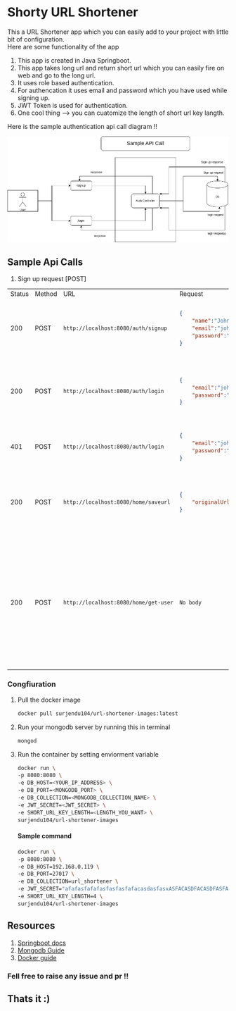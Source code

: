 # Shorty URL Shortener
This a URL Shortener app which you can easily add to your project with little bit of configuration.  
Here are some functionality of the app  
1. This app is created in Java Springboot.
2. This app takes long url and return short url which you can easily fire on web and go to the long url.
3. It uses role based authentication.
4. For authencation it uses email and password which you have used while signing up.
5. JWT Token is used for authentication.
6. One cool thing  --> you can cuatomize the length of short url key langth.

Here is the sample authentication api call diagram !!

![Auth api call diagram](/src/main/resources/static/img/Sample%20Api%20call%20diagram.drawio.png)  

## Sample Api Calls
1. Sign up request [POST]

<table>
<tr>
<td> Status </td> <td> Method </td> <td> URL </td> <td> Request </td> <td> Header </td> <td> Response </td>
</tr>
<tr>
<td> 200 </td>
<td>POST</td>
<td>

```bash
http://localhost:8080/auth/signup
```
</td>
<td>

```json
{
    "name":"John Doe",  
    "email":"john@gmail.com",
    "password":"john@1234"
}
```
</td>
<td>
 NO User added header
</td>
<td>

```json
{
    "id":1,
    "name":"John Doe",  
    "email":"john@gmail.com",
    "password":"$2a$10$uhUIUmVWVnrBWx9rrDWhS."
}
```
</td>
</tr>
<tr>
<td> 200 </td>
<td>POST</td>
<td>

```bash
http://localhost:8080/auth/login
```
</td>
<td>

```json
{
    "email":"john@gmail.com",
    "password":"john@1234"
}
```
</td>
<td>
 NO User added header
</td>
<td>

```json
{
    "token":"eyJhbGciOiJIUzI1NiIsInR5cCI6IkpXVCJ9.
            eyJlbWFpbCI6ImpvaG5AZ21haWwuY29tIiwic
            GFzc3dvcmQiOiJqb2huQDEyMzQifQ.ibVqO0r
            g6jwJ3uIEvZAeH_Ecg7T2bDW2lXeRJr2stW4",
    "username":"john@gmail.com"
}
```
</td>
</tr>
<tr>
<td> 401 </td>
<td>POST</td>
<td>

```bash
http://localhost:8080/auth/login
```
</td>
<td>

```json
{
    "email":"john@gmail.com",
    "password":"john@12"
}
```
</td>
<td>
 NO User added header
</td>
<td>

```
Bad Creantials !!
```
</td>
</tr>
<tr>
<td> 200 </td>
<td>POST</td>
<td>

```bash
http://localhost:8080/home/saveurl
```
</td>
<td>

```json
{
    "originalUrl":"www.google.com"
}
```
</td>
<td>

```
Authorization : Bearer <JWT Token>
```
</td>
<td>

```json
{
    "id":1,
    "originalUrl":"https://www.google.com",
    "shortUrl":"24WnSpXt",
    "creationDate":"2023-07-07T17:09:42.411",
    "expirationDate":" 2023-11-04T17:09:42.411"
}
```
</td>
</tr>
<tr>
<td> 200 </td>
<td>POST</td>
<td>

```bash
http://localhost:8080/home/get-user
```
</td>
<td>

```bash
No body
```
</td>
<td>

```
Authorization : Bearer <JWT Token>
```
</td>
<td>

```json
{
    "id":1,
    "name":"John Doe",  
    "email":"john@gmail.com",
    "password":"$2a$10$uhUIUmVWVnrBWx9rrDWhS.",
    "roles":["NORMAL"],
    "urls": [
        {
            "id":1,
            "originalUrl":"https://www.google.com",
            "shortUrl":"24WnSpXt",
            "creationDate":"2023-07-07T17:09:42.411",
            "expirationDate":" 2023-11-04T17:09:42.411"
        }
    ]
}
```
</td>
</tr>
</table>

### Congfiuration
1. Pull the docker image 

    ```bash
    docker pull surjendu104/url-shortener-images:latest
    ```
2. Run your mongodb server by running this in terminal
    ```bash 
    mongod
    ```
3. Run the container by setting enviorment variable

    ```bash
    docker run \
    -p 8080:8080 \
    -e DB_HOST=<YOUR_IP_ADDRESS> \
    -e DB_PORT=<MONGODB_PORT> \
    -e DB_COLLECTION=<MONGODB_COLLECTION_NAME> \
    -e JWT_SECRET=<JWT_SECRET> \
    -e SHORT_URL_KEY_LENGTH=<LENGTH_YOU_WANT> \
    surjendu104/url-shortener-images
    ```

    #### Sample command  
    ```bash
    docker run \
    -p 8080:8080 \
    -e DB_HOST=192.168.0.119 \
    -e DB_PORT=27017 \
    -e DB_COLLECTION=url_shortener \
    -e JWT_SECRET="afafasfafafasfasfasfafacasdasfasxASFACASDFACASDFASFASFDAFASFASDAADSCSDFADCVSGCFVADXCcadwavfsfarvf" \
    -e SHORT_URL_KEY_LENGTH=4 \
    surjendu104/url-shortener-images
    ```

## Resources
1. [Springboot docs](https://docs.spring.io/spring-boot/docs/current/reference/htmlsingle/)
2. [Mongodb Guide](https://www.mongodb.com/docs/)
3. [Docker guide](https://docs.docker.com/)


### Fell free to raise any issue and pr !!
## Thats it :)
